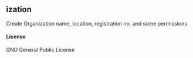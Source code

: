 ## ization

Create Organization name, location, registration no. and some permissions

#### License

GNU General Public License